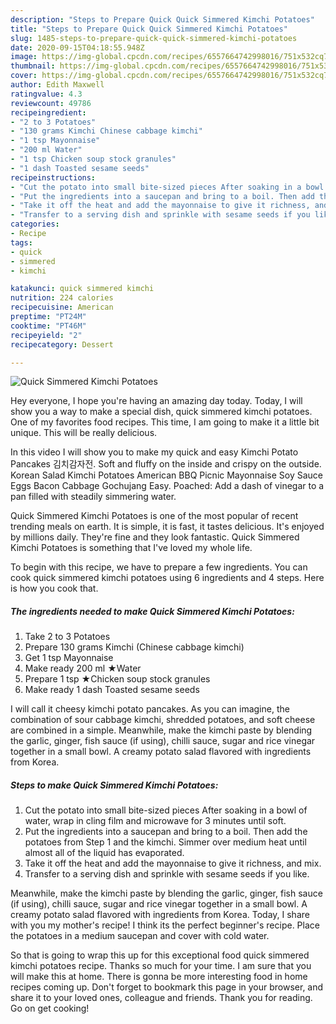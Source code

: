 ```yaml
---
description: "Steps to Prepare Quick Quick Simmered Kimchi Potatoes"
title: "Steps to Prepare Quick Quick Simmered Kimchi Potatoes"
slug: 1485-steps-to-prepare-quick-quick-simmered-kimchi-potatoes
date: 2020-09-15T04:18:55.948Z
image: https://img-global.cpcdn.com/recipes/6557664742998016/751x532cq70/quick-simmered-kimchi-potatoes-recipe-main-photo.jpg
thumbnail: https://img-global.cpcdn.com/recipes/6557664742998016/751x532cq70/quick-simmered-kimchi-potatoes-recipe-main-photo.jpg
cover: https://img-global.cpcdn.com/recipes/6557664742998016/751x532cq70/quick-simmered-kimchi-potatoes-recipe-main-photo.jpg
author: Edith Maxwell
ratingvalue: 4.3
reviewcount: 49786
recipeingredient:
- "2 to 3 Potatoes"
- "130 grams Kimchi Chinese cabbage kimchi"
- "1 tsp Mayonnaise"
- "200 ml Water"
- "1 tsp Chicken soup stock granules"
- "1 dash Toasted sesame seeds"
recipeinstructions:
- "Cut the potato into small bite-sized pieces After soaking in a bowl of water, wrap in cling film and microwave for 3 minutes until soft."
- "Put the ingredients into a saucepan and bring to a boil. Then add the potatoes from Step 1 and the kimchi. Simmer over medium heat until almost all of the liquid has evaporated."
- "Take it off the heat and add the mayonnaise to give it richness, and mix."
- "Transfer to a serving dish and sprinkle with sesame seeds if you like."
categories:
- Recipe
tags:
- quick
- simmered
- kimchi

katakunci: quick simmered kimchi 
nutrition: 224 calories
recipecuisine: American
preptime: "PT24M"
cooktime: "PT46M"
recipeyield: "2"
recipecategory: Dessert

---
```



![Quick Simmered Kimchi Potatoes](https://img-global.cpcdn.com/recipes/6557664742998016/751x532cq70/quick-simmered-kimchi-potatoes-recipe-main-photo.jpg)

Hey everyone, I hope you're having an amazing day today. Today, I will show you a way to make a special dish, quick simmered kimchi potatoes. One of my favorites food recipes. This time, I am going to make it a little bit unique. This will be really delicious.

In this video I will show you to make my quick and easy Kimchi Potato Pancakes 김치감자전. Soft and fluffy on the inside and crispy on the outside. Korean Salad Kimchi Potatoes American BBQ Picnic Mayonnaise Soy Sauce Eggs Bacon Cabbage Gochujang Easy. Poached: Add a dash of vinegar to a pan filled with steadily simmering water.

Quick Simmered Kimchi Potatoes is one of the most popular of recent trending meals on earth. It is simple, it is fast, it tastes delicious. It's enjoyed by millions daily. They're fine and they look fantastic. Quick Simmered Kimchi Potatoes is something that I've loved my whole life.


To begin with this recipe, we have to prepare a few ingredients. You can cook quick simmered kimchi potatoes using 6 ingredients and 4 steps. Here is how you cook that.

<!--inarticleads1-->

##### The ingredients needed to make Quick Simmered Kimchi Potatoes:

1. Take 2 to 3 Potatoes
1. Prepare 130 grams Kimchi (Chinese cabbage kimchi)
1. Get 1 tsp Mayonnaise
1. Make ready 200 ml ★Water
1. Prepare 1 tsp ★Chicken soup stock granules
1. Make ready 1 dash Toasted sesame seeds


I will call it cheesy kimchi potato pancakes. As you can imagine, the combination of sour cabbage kimchi, shredded potatoes, and soft cheese are combined in a simple. Meanwhile, make the kimchi paste by blending the garlic, ginger, fish sauce (if using), chilli sauce, sugar and rice vinegar together in a small bowl. A creamy potato salad flavored with ingredients from Korea. 

<!--inarticleads2-->

##### Steps to make Quick Simmered Kimchi Potatoes:

1. Cut the potato into small bite-sized pieces After soaking in a bowl of water, wrap in cling film and microwave for 3 minutes until soft.
1. Put the ingredients into a saucepan and bring to a boil. Then add the potatoes from Step 1 and the kimchi. Simmer over medium heat until almost all of the liquid has evaporated.
1. Take it off the heat and add the mayonnaise to give it richness, and mix.
1. Transfer to a serving dish and sprinkle with sesame seeds if you like.


Meanwhile, make the kimchi paste by blending the garlic, ginger, fish sauce (if using), chilli sauce, sugar and rice vinegar together in a small bowl. A creamy potato salad flavored with ingredients from Korea. Today, I share with you my mother&#39;s recipe! I think its the perfect beginner&#39;s recipe. Place the potatoes in a medium saucepan and cover with cold water. 

So that is going to wrap this up for this exceptional food quick simmered kimchi potatoes recipe. Thanks so much for your time. I am sure that you will make this at home. There is gonna be more interesting food in home recipes coming up. Don't forget to bookmark this page in your browser, and share it to your loved ones, colleague and friends. Thank you for reading. Go on get cooking!
